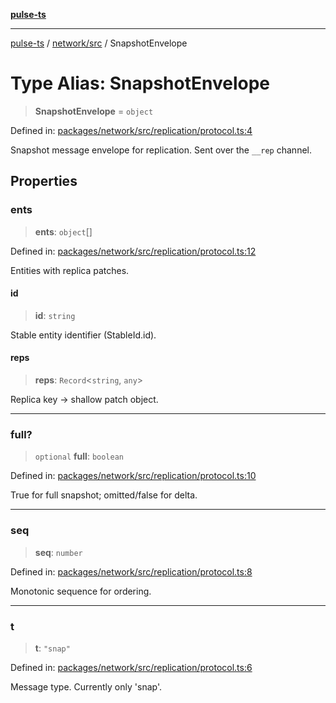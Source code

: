 [**pulse-ts**](../../../README.md)

***

[pulse-ts](../../../README.md) / [network/src](../README.md) / SnapshotEnvelope

# Type Alias: SnapshotEnvelope

> **SnapshotEnvelope** = `object`

Defined in: [packages/network/src/replication/protocol.ts:4](https://github.com/jlehett/pulse-ts/blob/b287bc18de1bbb78a8cc43f602a646e458610bc3/packages/network/src/replication/protocol.ts#L4)

Snapshot message envelope for replication. Sent over the `__rep` channel.

## Properties

### ents

> **ents**: `object`[]

Defined in: [packages/network/src/replication/protocol.ts:12](https://github.com/jlehett/pulse-ts/blob/b287bc18de1bbb78a8cc43f602a646e458610bc3/packages/network/src/replication/protocol.ts#L12)

Entities with replica patches.

#### id

> **id**: `string`

Stable entity identifier (StableId.id).

#### reps

> **reps**: `Record`\<`string`, `any`\>

Replica key -> shallow patch object.

***

### full?

> `optional` **full**: `boolean`

Defined in: [packages/network/src/replication/protocol.ts:10](https://github.com/jlehett/pulse-ts/blob/b287bc18de1bbb78a8cc43f602a646e458610bc3/packages/network/src/replication/protocol.ts#L10)

True for full snapshot; omitted/false for delta.

***

### seq

> **seq**: `number`

Defined in: [packages/network/src/replication/protocol.ts:8](https://github.com/jlehett/pulse-ts/blob/b287bc18de1bbb78a8cc43f602a646e458610bc3/packages/network/src/replication/protocol.ts#L8)

Monotonic sequence for ordering.

***

### t

> **t**: `"snap"`

Defined in: [packages/network/src/replication/protocol.ts:6](https://github.com/jlehett/pulse-ts/blob/b287bc18de1bbb78a8cc43f602a646e458610bc3/packages/network/src/replication/protocol.ts#L6)

Message type. Currently only 'snap'.
